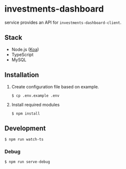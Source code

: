 # investments-dashboard

service provides an API for `investments-dashboard-client`.

## Stack

- Node.js ([Koa](https://koajs.com/))
- TypeScript
- MySQL

## Installation

1. Create configuration file based on example.

   ```
   $ cp .env.example .env
   ```

2. Install required modules

   ```
   $ npm install
   ```

## Development

```
$ npm run watch-ts
```

### Debug

```
$ npm run serve-debug
```
